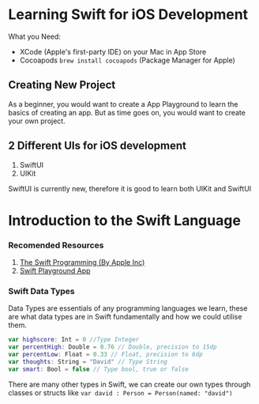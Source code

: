 # Learning Swift for iOS Development

What you Need:

- XCode (Apple's first-party IDE) on your Mac in App Store
- Cocoapods `brew install cocoapods` (Package Manager for Apple)

## Creating New Project

As a beginner, you would want to create a App Playground to learn the basics of creating an app. But as time goes on, you would want to create your own project.

## 2 Different UIs for iOS development

1. SwiftUI
2. UIKit

SwiftUI is currently new, therefore it is good to learn both UIKit and SwiftUI

# Introduction to the Swift Language

### Recomended Resources

1. [The Swift Programming (By Apple Inc)](https://books.apple.com/us/book/the-swift-programming-language-swift-5-7/id881256329)
2. [Swift Playground App](https://apps.apple.com/us/app/swift-playgrounds/id908519492)

### Swift Data Types

Data Types are essentials of any programming languages we learn, these are what data types are in Swift fundamentally and how we could utilise them.

```swift
var highscore: Int = 0 //Type Integer
var percentHigh: Double = 0.76 // Double, precision to 15dp
var percentLow: Float = 0.33 // Float, precision to 6dp
var thoughts: String = "David" // Type String
var smart: Bool = false // Type bool, true or false
```

There are many other types in Swift, we can create our own types through classes or structs like `var david : Person = Person(named: "david")`
